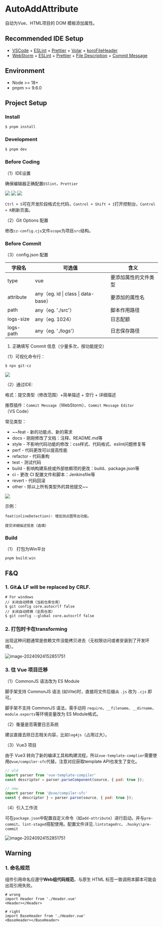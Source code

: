 # AutoAddAttribute

自动为Vue、HTML项目的 DOM 模板添加属性。


## Recommended IDE Setup

-   [VSCode](https://code.visualstudio.com/) + [ESLint](https://marketplace.visualstudio.com/items?itemName=dbaeumer.vscode-eslint) + [Prettier](https://marketplace.visualstudio.com/items?itemName=esbenp.prettier-vscode) + [Volar](https://marketplace.visualstudio.com/items?itemName=Vue.volar) + [koroFileHeader]()
-   [WebStorm]() + [ESLint]() + [Prettier]() + [File Description]() + [Commit Message]()

## Environment

-   Node >= 18+
-   pnpm >= 9.6.0

## Project Setup

### Install

```bash
$ pnpm install
```

### Development

```bash
$ pnpm dev
```

### Before Coding

（1）IDE设置

确保编辑器正确配置`ESlint`、`Prettier`

<img src="./docs/images/eslint-ws.png" /> 

<img src="./docs/images/prettier-ws.png" />

<img src="./docs/images/file-comment.png" />

`Ctrl + S`可在开发阶段格式化代码，`Control + Shift + I`打开控制台，`Control + R`刷新页面。

（2）Git Options 配置

修改`cz-config.cjs`文件`scope`为项目`src`结构。

### Before Commit

（3）config.json 配置

| 字段名    | 可选值                              | 含义                 |
| --------- | ----------------------------------- | -------------------- |
| type      | vue                                 | 要添加属性的文件类型 |
| attribute | any（eg. id \| class \| data-base） | 要添加的属性名       |
| path      | any（eg. './src'）                  | 脚本作用路径         |
| logs-size | any（eg. 1024）                     | 日志配额             |
| logs-path | any（eg. './logs'）                 | 日志保存路径         |

1. 正确填写 Commit 信息（少量多次，按功能提交）

（1）可视化命令行：
```shell
$ npx git-cz
```
<img src="./docs/images/git-cz.png">

（2）通过IDE:

格式：提交类型（修改范围）+简单描述 + 空行 + 详细描述

推荐插件：`Commit Message`（WebStorm）、`Commit Message Editor`（VS Code）

常见类型：

-   ~~feat - 新的功能点、新的需求
-   docs - 刚刚修改了文档：注释、README.md等
-   style - 不影响代码功能的修改：css样式、代码格式、eslint问题修复等
-   perf - 代码更改可以提高性能
-   refactor - 代码重构
-   test - 测试代码
-   build - 影响构建系统或外部依赖项的更改：build、package.json等
-   ci - 更改 CI 配置文件和脚本：Jenkinsfile等
-   revert - 代码回滚
-   other - 除以上所有类型外的其他提交~~

<img src="./docs/images/commit-msg.png">

示例：

```text
feat(inlineDetection): 增加测点图导出功能。

提交详细描述信息（选填）
```

### Build

（1） 打包为Win平台

```shell
pnpm build:win
```

## F&Q

### 1. Git:warning: LF will be replaced by CRLF.

```shell
# For windows
// 关闭自动转换（当前仓库仓库）
$ git config core.autocrlf false
// 关闭自动转换（全局仓库）
$ git config --global core.autocrlf false
```

### 2. 打包时卡在transforming
出现这种问题通常是依赖文件没能拷贝进去（无权限访问或者安装到了开发环境）。

![image-20240924152851751](./docs/images/powershell.png)

### 3. 往 Vue 项目迁移

（1）CommonJS 语法改为 ES Module 

脚手架支持 CommonJS 语法 (如Vite)时，直接将文件后缀从 `.js` 改为 `.cjs` 即可。

脚手架不支持 CommonJS 语法，需手动将 `require`、`__filename`、`__dirname`、`module.exports`等环境变量改为
ES Module格式。

（2）衡量是否需要日志系统

建议直接去除日志相关内容，比如`log4js`（占用过大）。

（3）Vue3 项目

由于 Vue3 转向了新的编译工具和构建流程，所以`vue-template-complier`需要使用`@vue/compiler-sfc`代替。注意对应获取template API也发生了变化。

```js
// old
import parser from 'vue-template-compiler'
const descriptor = parser.parseComponent(source, { pad: true });

// new
import parser from '@vue/compiler-sfc'
const { descriptor } = parser.parse(source, { pad: true });
```

（4）引入工作流

可在`package.json`中配置自定义命令（如`add-attribute`）进行启动。并与`pre-commit`、`lint-staged`搭配使用。配置文件详见`.lintstagedrc`、`.husky\\pre-commit`

![image-20240924152851751](./docs/images/add-attribute.png)

## Warning

### 1. 命名规范

组件引用命名应遵守**Web组代码规范**，与原生 HTML 标签一致调用本脚本可能会出现引用失败。

```vue
# wrong 
import Header from './Header.vue'
<Header></Header>

# right 
import BaseHeader from './Header.vue'
<BaseHeader></BaseHeader>
```